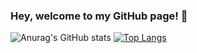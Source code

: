### Hey, welcome to my GitHub page! 🦭

<!--
**4n0op/4n0op** is a ✨ _special_ ✨ repository because its `README.md` (this file) appears on your GitHub profile.

Here are some ideas to get you started:

- 🔭 I’m currently working on ...
- 🌱 I’m currently learning ...
- 👯 I’m looking to collaborate on ...
- 🤔 I’m looking for help with ...
- 💬 Ask me about ...
- 📫 How to reach me: ...
- 😄 Pronouns: ...
- ⚡ Fun fact: ...
-->
![Anurag's GitHub stats](https://github-readme-stats.vercel.app/api?username=4n0op&show_icons=true&theme=dark)
[![Top Langs](https://github-readme-stats.vercel.app/api/top-langs/?username=4n0op&hide_progress=true&theme=radical)](https://github.com/anuraghazra/github-readme-stats)
